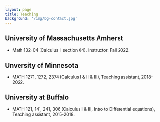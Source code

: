 ```yaml
---
layout: page
title: Teaching
background: '/img/bg-contact.jpg'
---
```


## University of Massachusetts Amherst

* Math 132-04 (Calculus II section 04), Instructor, Fall 2022.


## Unversity of Minnesota

* MATH 1271, 1272, 2374 (Calculus I & II & III), Teaching assistant, 2018-2022.

## University at Buffalo

* MATH 121, 141, 241, 306 (Calculus I & III, Intro to Differential equations), Teaching assistant, 2015-2018.
